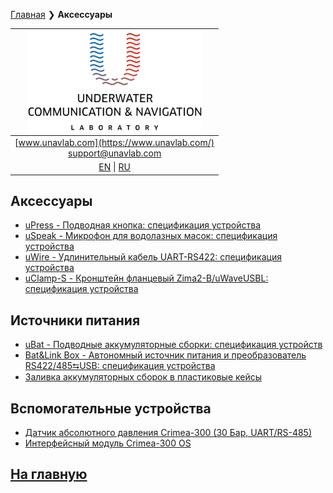 [Главная](/README_RU) ❯ **Аксессуары**

| ![logo](/documentation/sm_logo.png) |
| :---: |
| [www.unavlab.com](https://www.unavlab.com/) <br/> [support@unavlab.com](mailto:support@unavlab.com) |
| [EN](accessories_en.md) \| [RU](accessories_ru.md) |

## Аксессуары
* [uPress - Подводная кнопка: спецификация устройства](/documentation/RU/Accessories/uPress_Specification_ru.md)
* [uSpeak - Микрофон для водолазных масок: спецификация устройства](/documentation/RU/Accessories/uSpeak_specification_ru.md)
* [uWire - Удлинительный кабель UART-RS422: спецификация устройства](/documentation/RU/Accessories/RS422_extension_cable_ru.md)
* [uClamp-S - Кронштейн фланцевый Zima2-B/uWaveUSBL: спецификация устройства](/documentation/RU/Accessories/Flange_rod_mound_Specification_ru.md)

## Источники питания
* [uBat - Подводные аккумуляторные сборки: спецификация устройств](/documentation/RU/Accessories/Sub_batteries_ru.md)
* [Bat&Link Box - Автономный источник питания и преобразователь RS422/485⮀USB: спецификация устройства](/documentation/RU/Zima/Bat_n_link_box_Specification_ru.html)
* [Заливка аккумуляторных сборок в пластиковые кейсы](/documentation/RU/Accessories/Batpacks_ru.md)

## Вспомогательные устройства
* [Датчик абсолютного давления Crimea-300 (30 Бар, UART/RS-485)](/documentation/RU/Accessories/crimea_300_Datasheet_ru.md)
* [Интерфейсный модуль Crimea-300 OS](/documentation/RU/Accessories/crimea_300_OS_Datasheet_ru.md)

## [На главную](README_RU.md)
